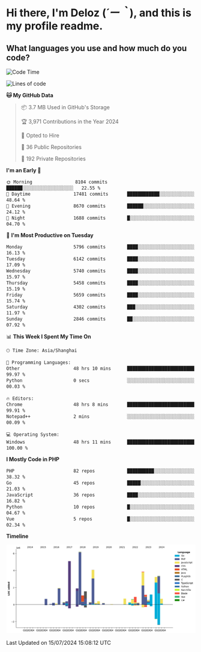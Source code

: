 # **Hi there, I'm Deloz (*´ー｀*), and this is my profile readme.**

## **What languages you use and how much do you code?**

<!--START_SECTION:waka-->
![Code Time](http://img.shields.io/badge/Code%20Time-4%2C421%20hrs%2021%20mins-blue)

![Lines of code](https://img.shields.io/badge/From%20Hello%20World%20I%27ve%20Written-41.0%20million%20lines%20of%20code-blue)

**🐱 My GitHub Data** 

> 📦 3.7 MB Used in GitHub's Storage 
 > 
> 🏆 3,971 Contributions in the Year 2024
 > 
> 💼 Opted to Hire
 > 
> 📜 36 Public Repositories 
 > 
> 🔑 192 Private Repositories 
 > 
**I'm an Early 🐤** 

```text
🌞 Morning                8104 commits        ██████░░░░░░░░░░░░░░░░░░░   22.55 % 
🌆 Daytime                17481 commits       ████████████░░░░░░░░░░░░░   48.64 % 
🌃 Evening                8670 commits        ██████░░░░░░░░░░░░░░░░░░░   24.12 % 
🌙 Night                  1688 commits        █░░░░░░░░░░░░░░░░░░░░░░░░   04.70 % 
```
📅 **I'm Most Productive on Tuesday** 

```text
Monday                   5796 commits        ████░░░░░░░░░░░░░░░░░░░░░   16.13 % 
Tuesday                  6142 commits        ████░░░░░░░░░░░░░░░░░░░░░   17.09 % 
Wednesday                5740 commits        ████░░░░░░░░░░░░░░░░░░░░░   15.97 % 
Thursday                 5458 commits        ████░░░░░░░░░░░░░░░░░░░░░   15.19 % 
Friday                   5659 commits        ████░░░░░░░░░░░░░░░░░░░░░   15.74 % 
Saturday                 4302 commits        ███░░░░░░░░░░░░░░░░░░░░░░   11.97 % 
Sunday                   2846 commits        ██░░░░░░░░░░░░░░░░░░░░░░░   07.92 % 
```


📊 **This Week I Spent My Time On** 

```text
🕑︎ Time Zone: Asia/Shanghai

💬 Programming Languages: 
Other                    48 hrs 10 mins      █████████████████████████   99.97 % 
Python                   0 secs              ░░░░░░░░░░░░░░░░░░░░░░░░░   00.03 % 

🔥 Editors: 
Chrome                   48 hrs 8 mins       █████████████████████████   99.91 % 
Notepad++                2 mins              ░░░░░░░░░░░░░░░░░░░░░░░░░   00.09 % 

💻 Operating System: 
Windows                  48 hrs 11 mins      █████████████████████████   100.00 % 
```

**I Mostly Code in PHP** 

```text
PHP                      82 repos            ██████████░░░░░░░░░░░░░░░   38.32 % 
Go                       45 repos            █████░░░░░░░░░░░░░░░░░░░░   21.03 % 
JavaScript               36 repos            ████░░░░░░░░░░░░░░░░░░░░░   16.82 % 
Python                   10 repos            █░░░░░░░░░░░░░░░░░░░░░░░░   04.67 % 
Vue                      5 repos             █░░░░░░░░░░░░░░░░░░░░░░░░   02.34 % 
```



**Timeline**

![Lines of Code chart](https://raw.githubusercontent.com/deloz/deloz/main/assets/bar_graph.png)


 Last Updated on 15/07/2024 15:08:12 UTC
<!--END_SECTION:waka-->
